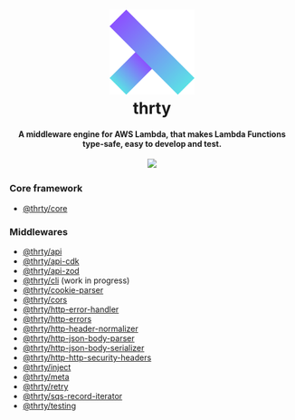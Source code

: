 <h1 align="center">
  <img src="assets/logo.svg" alt="thirty" width="150">
  <br>
  thrty
  <br>
</h1>

<h4 align="center">A middleware engine for AWS Lambda, that makes Lambda Functions type-safe, easy to develop and test.</h4>

<p align="center">
  <img src="https://github.com/thrty-org/thrty/actions/workflows/checks.yml/badge.svg">
</p>

### Core framework
- [@thrty/core](/packages/core/README.md)

### Middlewares
- [@thrty/api](/packages/api/README.md)
- [@thrty/api-cdk](/packages/api-cdk/README.md)
- [@thrty/api-zod](/packages/api-zod/README.md)
- [@thrty/cli](/packages/cli/README.md) (work in progress)
- [@thrty/cookie-parser](/packages/cookie-parser/README.md)
- [@thrty/cors](/packages/cors/README.md)
- [@thrty/http-error-handler](/packages/http-error-handler/README.md)
- [@thrty/http-errors](/packages/http-errors/README.md)
- [@thrty/http-header-normalizer](/packages/http-header-normalizer/README.md)
- [@thrty/http-json-body-parser](/packages/http-json-body-parser/README.md)
- [@thrty/http-json-body-serializer](/packages/http-json-body-serializer/README.md)
- [@thrty/http-http-security-headers](/packages/http-http-security-headers/README.md)
- [@thrty/inject](/packages/inject/README.md)
- [@thrty/meta](/packages/meta/README.md)
- [@thrty/retry](/packages/retry/README.md)
- [@thrty/sqs-record-iterator](/packages/sqs-record-iterator/README.md)
- [@thrty/testing](/packages/testing/README.md)
